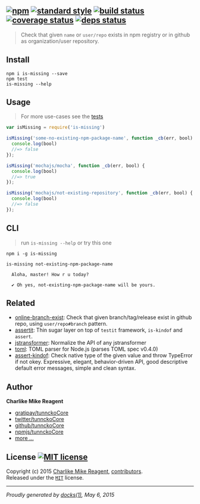 ## [![npm][npmjs-img]][npmjs-url] [![standard style][standard-img]][standard-url] [![build status][travis-img]][travis-url] [![coverage status][coveralls-img]][coveralls-url] [![deps status][daviddm-img]][daviddm-url]

> Check that given `name` or `user/repo` exists in npm registry or in github as organization/user repository.

## Install
```
npm i is-missing --save
npm test
is-missing --help
```


## Usage
> For more use-cases see the [tests](./test.js)

```js
var isMissing = require('is-missing')

isMissing('some-no-existing-npm-package-name', function _cb(err, bool) {
  console.log(bool)
  //=> false
});

isMissing('mochajs/mocha', function _cb(err, bool) {
  console.log(bool)
  //=> true
});

isMissing('mochajs/not-existing-repository', function _cb(err, bool) {
  console.log(bool)
  //=> false
});
```


## CLI
> run `is-missing --help` or try this one

```
npm i -g is-missing

is-missing not-existing-npm-package-name

  Aloha, master! How r u today?

  ✔ Oh yes, not-existing-npm-package-name will be yours.

```


## Related
- [online-branch-exist](https://github.com/tunnckoCore/online-branch-exist): Check that given branch/tag/release exist in github repo, using `user/repo#branch` pattern.
- [assertit](https://github.com/tunnckoCore/assertit): Thin sugar layer on top of `testit` framework, `is-kindof` and `assert`.
- [jstransformer](https://github.com/jstransformers/jstransformer): Normalize the API of any jstransformer
- [toml](https://github.com/BinaryMuse/toml-node): TOML parser for Node.js (parses TOML spec v0.4.0)
- [assert-kindof](https://github.com/tunnckoCore/assert-kindof): Check native type of the given value and throw TypeError if not okey. Expressive, elegant, behavior-driven API, good descriptive default error messages, simple and clean syntax.


## Author
**Charlike Mike Reagent**
+ [gratipay/tunnckoCore][author-gratipay]
+ [twitter/tunnckoCore][author-twitter]
+ [github/tunnckoCore][author-github]
+ [npmjs/tunnckoCore][author-npmjs]
+ [more ...][contrib-more]


## License [![MIT license][license-img]][license-url]
Copyright (c) 2015 [Charlike Mike Reagent][contrib-more], [contributors][contrib-graf].  
Released under the [`MIT`][license-url] license.


[npmjs-url]: http://npm.im/is-missing
[npmjs-img]: https://img.shields.io/npm/v/is-missing.svg?style=flat&label=is-missing

[coveralls-url]: https://coveralls.io/r/tunnckoCore/is-missing?branch=master
[coveralls-img]: https://img.shields.io/coveralls/tunnckoCore/is-missing.svg?style=flat

[license-url]: https://github.com/tunnckoCore/is-missing/blob/master/license.md
[license-img]: https://img.shields.io/badge/license-MIT-blue.svg?style=flat

[travis-url]: https://travis-ci.org/tunnckoCore/is-missing
[travis-img]: https://img.shields.io/travis/tunnckoCore/is-missing.svg?style=flat

[daviddm-url]: https://david-dm.org/tunnckoCore/is-missing
[daviddm-img]: https://img.shields.io/david/tunnckoCore/is-missing.svg?style=flat

[author-gratipay]: https://gratipay.com/tunnckoCore
[author-twitter]: https://twitter.com/tunnckoCore
[author-github]: https://github.com/tunnckoCore
[author-npmjs]: https://npmjs.org/~tunnckocore

[contrib-more]: http://j.mp/1stW47C
[contrib-graf]: https://github.com/tunnckoCore/is-missing/graphs/contributors

[standard-url]: https://github.com/feross/standard
[standard-img]: https://img.shields.io/badge/code%20style-standard-brightgreen.svg?style=flat

***

_Proudly generated by [docks(1)](https://github.com/tunnckoCore), May 6, 2015_